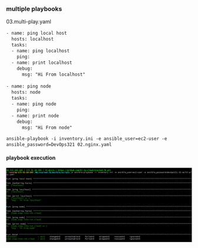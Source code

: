 ### multiple playbooks

03.multi-play.yaml
```
- name: ping local host
  hosts: localhost
  tasks:
  - name: ping localhost
    ping:
  - name: print localhost
    debug:
      msg: "Hi From localhost"

- name: ping node
  hosts: node
  tasks:
  - name: ping node
    ping:
  - name: print node
    debug: 
      msg: "Hi From node"
```
```
ansible-playbook -i inventory.ini -e ansible_user=ec2-user -e ansible_password=DevOps321 02.nginx.yaml
```
#### playbook execution
![ping-playbook](../img/multi-playbook.png)
